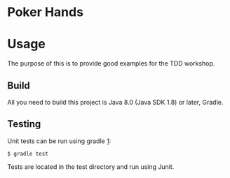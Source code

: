 # Poker Hands


# Usage

The purpose of this is to provide good examples for the TDD workshop.

Build
-----

All you need to build this project is Java 8.0 (Java SDK 1.8) or later, Gradle.

Testing
-------

Unit tests can be run using gradle [1]:

    $ gradle test

[1]: http://gradle.org/

Tests are located in the test directory and run using Junit.
